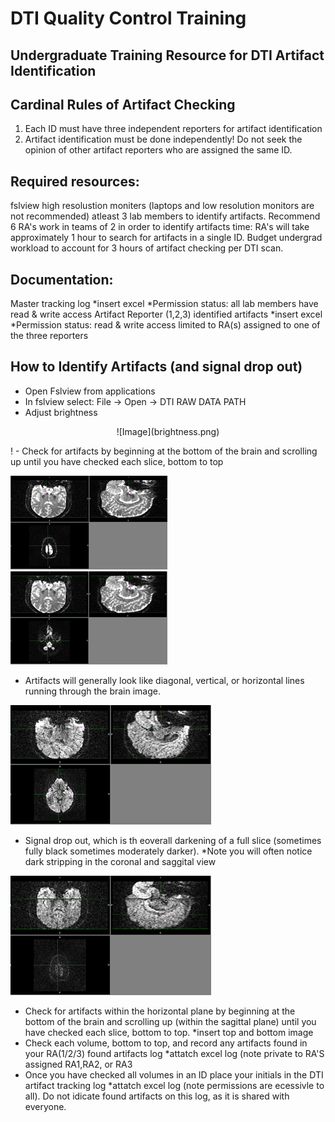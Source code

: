 # DTI Quality Control Training 
## Undergraduate Training Resource for DTI Artifact Identification


## Cardinal Rules of Artifact Checking
1. Each ID must have three independent reporters for artifact identification
1. Artifact identification must be done independently! Do not seek the opinion of other artifact reporters who are assigned the same ID. 

## Required resources: 
fslview
high resolustion moniters (laptops and low resolution monitors are not recommended)
atleast 3 lab members to identify artifacts. Recommend 6 RA's work in teams of 2 in order to identify artifacts
time: RA's will take approximately 1 hour to search for artifacts in a single ID. Budget undergrad workload to account for 3 hours of artifact checking per DTI scan. 


## Documentation: 
Master tracking log *insert excel
    *Permission status: all lab members have read & write access
Artifact Reporter (1,2,3) identified artifacts *insert excel
    *Permission status: read & write access limited to RA(s) assigned to one of the three reporters
    
    
## How to Identify Artifacts (and signal drop out)
- Open Fslview from applications
- In fslview select: File -> Open -> DTI RAW DATA PATH
- Adjust brightness

<p align="center">![Image](brightness.png)</p>!
- Check for artifacts by beginning at the bottom of the brain and scrolling up until you have checked each slice, bottom to top

![Image](artifact1.png) ![Image](artifact2.png)
- Artifacts will generally look like diagonal, vertical, or horizontal lines running through the brain image.

![Image](artifact3.png)
- Signal drop out, which is th eoverall darkening of a full slice (sometimes fully black sometimes moderately darker). *Note you will often notice dark stripping in the coronal and saggital view

![Image](artifact4.png)
- Check for artifacts within the horizontal plane by beginning at the bottom of the brain and scrolling up (within the sagittal plane)  until you have checked each slice, bottom to top. *insert top and bottom image 
- Check each volume, bottom to top, and record any artifacts found in your RA(1/2/3) found artifacts log *attatch excel log (note private to RA'S assigned RA1,RA2, or RA3
- Once you have checked all volumes in an ID place your initials in the DTI artifact tracking log *attatch excel log (note permissions are ecessivle to all). Do not idicate found artifacts on this log, as it is shared with everyone.
